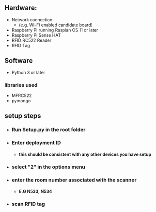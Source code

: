 ## Hardware: 
- Network connection
  - (e.g. Wi-Fi enabled candidate board)
- Raspberry Pi running Raspian OS 11 or later
- Raspberry Pi Sense HAT
- RFID RC522 Reader 
- RFID Tag

## Software
- Python 3 or later
### libraries used
- MFRC522
- pymongo

## setup steps
- ### Run Setup.py in the root folder
- ### Enter deployment ID 
  - #### this should be consistent with any other devices you have setup
- ### select "2" in the options menu
- ### enter the room number associated with the scanner
  - #### E.G N533, N534
- ###  scan RFID tag 

